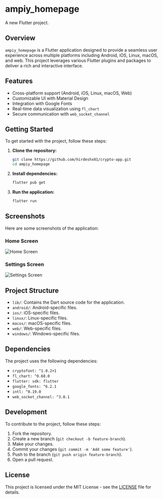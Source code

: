 # ampiy_homepage

A new Flutter project.

## Overview

`ampiy_homepage` is a Flutter application designed to provide a seamless user experience across multiple platforms including Android, iOS, Linux, macOS, and web. This project leverages various Flutter plugins and packages to deliver a rich and interactive interface.

## Features

- Cross-platform support (Android, iOS, Linux, macOS, Web)
- Customizable UI with Material Design
- Integration with Google Fonts
- Real-time data visualization using `fl_chart`
- Secure communication with `web_socket_channel`

## Getting Started

To get started with the project, follow these steps:

1. **Clone the repository:**
    ```sh
    git clone https://github.com/hirdeshx01/crypto-app.git
    cd ampiy_homepage
    ```

2. **Install dependencies:**
    ```sh
    flutter pub get
    ```

3. **Run the application:**
    ```sh
    flutter run
    ```

## Screenshots

Here are some screenshots of the application:

### Home Screen
![Home Screen](screenshots/home_screen.png)

### Settings Screen
![Settings Screen](screenshots/settings_screen.png)

## Project Structure

- `lib/`: Contains the Dart source code for the application.
- `android/`: Android-specific files.
- `ios/`: iOS-specific files.
- `linux/`: Linux-specific files.
- `macos/`: macOS-specific files.
- `web/`: Web-specific files.
- `windows/`: Windows-specific files.

## Dependencies

The project uses the following dependencies:

- `cryptofont: ^1.0.2+1`
- `fl_chart: ^0.68.0`
- `flutter: sdk: flutter`
- `google_fonts: ^6.2.1`
- `intl: ^0.19.0`
- `web_socket_channel: ^3.0.1`

## Development

To contribute to the project, follow these steps:

1. Fork the repository.
2. Create a new branch (`git checkout -b feature-branch`).
3. Make your changes.
4. Commit your changes (`git commit -m 'Add some feature'`).
5. Push to the branch (`git push origin feature-branch`).
6. Open a pull request.

## License

This project is licensed under the MIT License - see the [LICENSE](LICENSE) file for details.